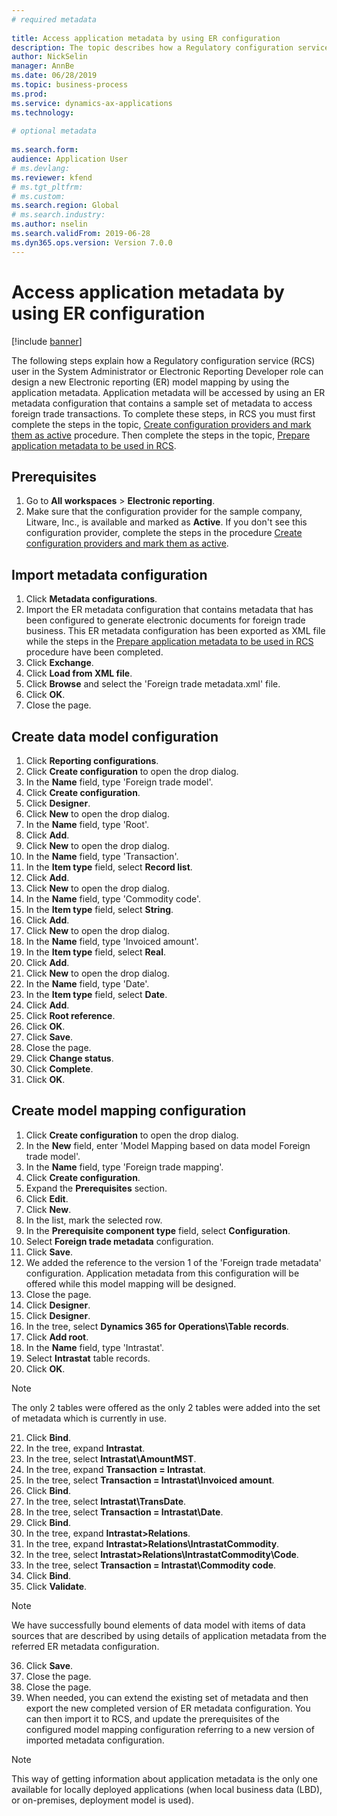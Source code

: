```yaml
--- 
# required metadata 
 
title: Access application metadata by using ER configuration
description: The topic describes how a Regulatory configuration service user can design a new Electronic reporting model mapping by using the metadata.
author: NickSelin
manager: AnnBe 
ms.date: 06/28/2019
ms.topic: business-process 
ms.prod:  
ms.service: dynamics-ax-applications 
ms.technology:  
 
# optional metadata 
 
ms.search.form:  
audience: Application User 
# ms.devlang:  
ms.reviewer: kfend
# ms.tgt_pltfrm:  
# ms.custom:  
ms.search.region: Global
# ms.search.industry: 
ms.author: nselin
ms.search.validFrom: 2019-06-28 
ms.dyn365.ops.version: Version 7.0.0 
---
```

# Access application metadata by using ER configuration

[!include [banner](../../includes/banner.md)]

The following steps explain how a Regulatory configuration service (RCS) user in the System Administrator or Electronic Reporting Developer role can design a new Electronic reporting (ER) model mapping by using the application metadata. Application metadata will be accessed by using an ER metadata configuration that contains a sample set of metadata to access foreign trade transactions. To complete these steps, in RCS you must first complete the steps in the topic, [Create configuration providers and mark them as active](er-configuration-provider-mark-it-active-2016-11.md) procedure. Then complete the steps in the topic, [Prepare application metadata to be used in RCS](prepare-application-metadata-rcs.md).

## Prerequisites
1. Go to **All workspaces** > **Electronic reporting**. 
2. Make sure that the configuration provider for the sample company, Litware, Inc., is available and marked as **Active**. If you don't see this configuration provider, complete the steps in the procedure [Create configuration providers and mark them as active](er-configuration-provider-mark-it-active-2016-11.md). 

## Import metadata configuration 
1. Click **Metadata configurations**. 
2. Import the ER metadata configuration that contains metadata that has been configured to generate electronic documents for foreign trade business. This ER metadata configuration has been exported as XML file while the steps in the [Prepare application metadata to be used in RCS](prepare-application-metadata-rcs.md) procedure have been completed. 
3. Click **Exchange**. 
4. Click **Load from XML file**. 
5. Click **Browse** and select the 'Foreign trade metadata.xml' file. 
6. Click **OK**. 
7. Close the page. 

## Create data model configuration
1. Click **Reporting configurations**. 
2. Click **Create configuration** to open the drop dialog. 
3. In the **Name** field, type 'Foreign trade model'. 
4. Click **Create configuration**. 
5. Click **Designer**. 
6. Click **New** to open the drop dialog. 
7. In the **Name** field, type 'Root'. 
8. Click **Add**. 
9. Click **New** to open the drop dialog. 
10.    In the **Name** field, type 'Transaction'. 
11.    In the **Item type** field, select **Record list**. 
12.    Click **Add**. 
13.    Click **New** to open the drop dialog. 
14.    In the **Name** field, type 'Commodity code'. 
15.    In the **Item type** field, select **String**. 
16.    Click **Add**. 
17.    Click **New** to open the drop dialog. 
18.    In the **Name** field, type 'Invoiced amount'. 
19.    In the **Item type** field, select **Real**. 
20.    Click **Add**. 
21.    Click **New** to open the drop dialog. 
22.    In the **Name** field, type 'Date'. 
23.    In the **Item type** field, select **Date**. 
24.    Click **Add**. 
25.    Click **Root reference**. 
26.    Click **OK**. 
27.    Click **Save**. 
28.    Close the page. 
29.    Click **Change status**. 
30.    Click **Complete**. 
31.    Click **OK**. 

## Create model mapping configuration 
1. Click **Create configuration** to open the drop dialog. 
2. In the **New** field, enter 'Model Mapping based on data model Foreign trade model'. 
3. In the **Name** field, type 'Foreign trade mapping'. 
4. Click **Create configuration**. 
5. Expand the **Prerequisites** section. 
6. Click **Edit**. 
7. Click **New**. 
8. In the list, mark the selected row. 
9. In the **Prerequisite component type** field, select **Configuration**. 
10.    Select **Foreign trade metadata** configuration. 
11.    Click **Save**. 
12.    We added the reference to the version 1 of the 'Foreign trade metadata' configuration. Application metadata from this configuration will be offered while this model mapping will be designed. 
13.    Close the page. 
14.    Click **Designer**. 
15.    Click **Designer**. 
16.    In the tree, select **Dynamics 365 for Operations\Table records**. 
17.    Click **Add root**. 
18.    In the **Name** field, type 'Intrastat'. 
19.    Select **Intrastat** table records. 
20.    Click **OK**. 

> [!NOTE]
> The only 2 tables were offered as the only 2 tables were added into the set of metadata which is currently in use. 

21.    Click **Bind**. 
22.    In the tree, expand **Intrastat**. 
23.    In the tree, select **Intrastat\AmountMST**. 
24.    In the tree, expand **Transaction = Intrastat**. 
25.    In the tree, select **Transaction = Intrastat\Invoiced amount**. 
26.    Click **Bind**. 
27.    In the tree, select **Intrastat\TransDate**. 
28.    In the tree, select **Transaction = Intrastat\Date**. 
29.    Click **Bind**. 
30.    In the tree, expand **Intrastat\>Relations**. 
31.    In the tree, expand **Intrastat\>Relations\IntrastatCommodity**. 
32.    In the tree, select **Intrastat\>Relations\IntrastatCommodity\Code**. 
33.    In the tree, select **Transaction = Intrastat\Commodity code**. 
34.    Click **Bind**. 
35.    Click **Validate**. 

> [!NOTE]
> We have successfully bound elements of data model with items of data sources that are described by using details of application metadata from the referred ER metadata configuration. 
36.    Click **Save**. 
37.    Close the page. 
38.    Close the page. 
39.    When needed, you can extend the existing set of metadata and then export the new completed version of ER metadata configuration. You can then import it to RCS, and update the prerequisites of the configured model mapping configuration referring to a new version of imported metadata configuration. 

> [!NOTE]
> This way of getting information about application metadata is the only one available for locally deployed applications (when local business data (LBD), or on-premises, deployment model is used).
        
